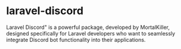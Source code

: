 # laravel-discord
Laravel Discord" is a powerful package, developed by MortalKiller, designed specifically for Laravel developers who want to seamlessly integrate Discord bot functionality into their applications.
